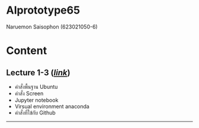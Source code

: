 # AIprototype65
Naruemon Saisophon (623021050-6)

# Content
## Lecture 1-3 ([*link*](https://github.com/naruemonssp/AIprototype65/blob/main/Lecture%201-3.pdf))

- คำสั่งพื้นฐาน Ubuntu
- คำสั่ง Screen
- Jupyter notebook
- Virsual environment anaconda
- คำสั่งที่ใข้กับ Github

---
